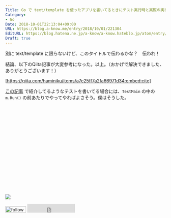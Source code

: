```yaml
---
Title: Go で text/template を使ったアプリを書いてるときにテスト実行時と実際の実行時とで相対パスがズレる問題を解決する
Category:
- Go
Date: 2018-10-01T22:13:04+09:00
URL: https://blog.a-know.me/entry/2018/10/01/221304
EditURL: https://blog.hatena.ne.jp/a-know/a-know.hateblo.jp/atom/entry/10257846132643381700
Draft: true
---
```


別に text/template に限らないけど、このタイトルで伝わるかな？　伝われ！


結論、以下のQiita記事が大変参考になった。以上。（おかげで解決できました、ありがとうございます！）



[https://qiita.com/haminiku/items/a7c25ff7a2fa66971d34:embed:cite]




[この記事](https://blog.a-know.me/entry/2018/09/10/210213) で紹介してるようなテストを書いてる場合には、`TestMain` の中の `m.Run()` の前あたりでやってやればよさそう。僕はそうした。


<div>
<br>
<script async src="//pagead2.googlesyndication.com/pagead/js/adsbygoogle.js"></script>
<!-- article-bottom2 -->
<ins class="adsbygoogle"
     style="display:inline-block;width:300px;height:250px"
     data-ad-client="ca-pub-3463034538369189"
     data-ad-slot="5274552934"></ins>
<script>
(adsbygoogle = window.adsbygoogle || []).push({});
</script>

<a href="https://bit.ly/pixe-la" target='blank' rel="nofollow"><img src="https://cdn-ak.f.st-hatena.com/images/fotolife/a/a-know/20170405/20170405220342.png"></a>
<br>
</div>

<div>
<a href='https://cloud.feedly.com/#subscription%2Ffeed%2Fhttp%3A%2F%2Fblog.a-know.me%2Ffeed'  target='blank'><img id='feedlyFollow' src='https://s3.feedly.com/img/follows/feedly-follow-rectangle-volume-small_2x.png' alt='follow us in feedly' width='65' height='20'></a>



<iframe src="https://blog.hatena.ne.jp/a-know/a-know.hateblo.jp/subscribe/iframe" allowtransparency="true" frameborder="0" scrolling="no" width="150" height="28"></iframe>
</div>
